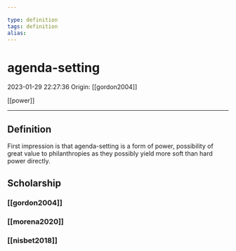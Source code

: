 ```yaml
---

type: definition
tags: definition
alias:
---
```


# agenda-setting

2023-01-29 22:27:36
Origin: [[gordon2004]]

[[power]]

---

## Definition

First impression is that agenda-setting is a form of power, possibility of great value to philanthropies as they possibly yield more soft than hard power directly.

## Scholarship

### [[gordon2004]]

### [[morena2020]]

### [[nisbet2018]]
